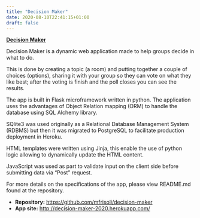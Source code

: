 ```yaml
---
title: "Decision Maker"
date: 2020-08-10T22:41:15+01:00
draft: false
---
```


[**Decision Maker**](http://decision-maker-2020.herokuapp.com/)

Decision Maker is a dynamic web application made to help groups decide in what to do. 

This is done by creating a topic (a room) and putting together a couple of choices (options), sharing it with your group so they can vote on what they like best; after the voting is finish and the poll closes you can see the results.

The app is built in Flask microframework written in python. The application uses the advantages of Object Relation mapping (ORM) to handle the database using SQL Alchemy library.

SQlite3 was used originally as a Relational Database Management System (RDBMS) but then it was migrated to PostgreSQL to facilitate production deployment in Heroku.

HTML templates were written using Jinja, this enable the use of python logic allowing to dynamically update the HTML content.

JavaScript was used as part to validate input on the client side before submitting data via “Post” request.

For more details on the specifications of the app, please view README.md found at the repository.

* **Repository:** https://github.com/mfrisoli/decision-maker   
* **App site:** http://decision-maker-2020.herokuapp.com/
